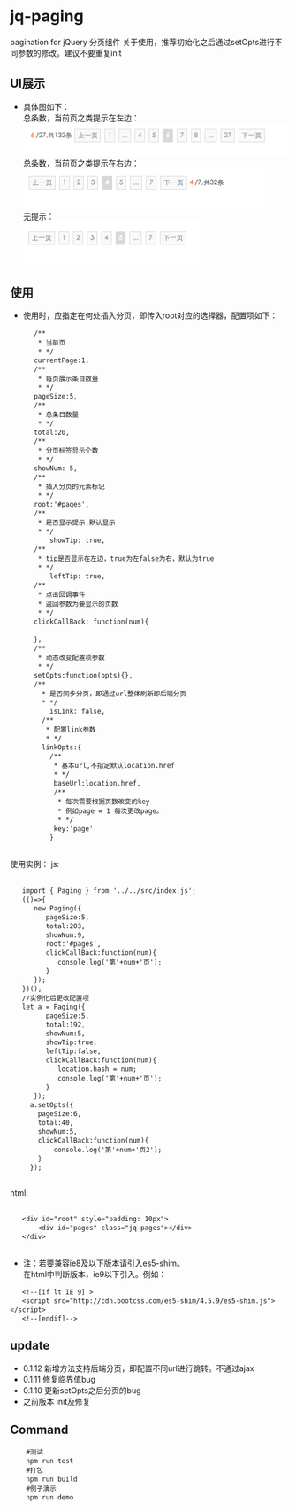 # jq-paging
 pagination for jQuery 
 分页组件
 关于使用，推荐初始化之后通过setOpts进行不同参数的修改。建议不要重复init
## UI展示
 - 具体图如下：    
   总条数，当前页之类提示在左边：  
   <img src="./img/tip-left.png" />    
   总条数，当前页之类提示在右边：   
   <img src="./img/tip-right.png" />    
   无提示：  
   <img src="./img/tip-no.png" />  
   
## 使用
 - 使用时，应指定在何处插入分页，即传入root对应的选择器，配置项如下：
 
 ```
       /**
        * 当前页
        * */
       currentPage:1,
       /**
        * 每页展示条目数量
        * */
       pageSize:5,
       /**
        * 总条目数量
        * */
       total:20,
       /**
        * 分页标签显示个数
        * */
       showNum: 5,
       /**
        * 插入分页的元素标记
        * */
       root:'#pages',
       /**
        * 是否显示提示,默认显示
        * */
           showTip: true,
       /**
        * tip是否显示在左边，true为左false为右，默认为true
        * */
           leftTip: true,
       /**
        * 点击回调事件
        * 返回参数为要显示的页数
        * */
       clickCallBack: function(num){
   
       },
       /**
        * 动态改变配置项参数
        * */
       setOpts:function(opts){},
       /**
         * 是否同步分页，即通过url整体刷新即后端分页
         * */
           isLink: false,
         /**
          * 配置link参数
          * */
         linkOpts:{
           /**
            * 基本url,不指定默认location.href
            * */
            baseUrl:location.href,
            /**
             * 每次需要根据页数改变的key
             * 例如page = 1 每次更改page。
             * */
            key:'page'
           }
       
 ```
 使用实例：
 js:
 
 ```
 
    import { Paging } from '../../src/index.js';
    (()=>{
       new Paging({
          pageSize:5,
          total:203,
          showNum:9,
          root:'#pages',
          clickCallBack:function(num){
             console.log('第'+num+'页');
          }
       });
    })();
    //实例化后更改配置项
    let a = Paging({
          pageSize:5,
          total:192,
          showNum:5,
          showTip:true,
          leftTip:false,
          clickCallBack:function(num){
             location.hash = num;
             console.log('第'+num+'页');
          }
       });
      a.setOpts({
        pageSize:6,
        total:40,
        showNum:5,
        clickCallBack:function(num){
            console.log('第'+num+'页2');
        }
      });  
      
 ```
 html:
 
 ```
 
    <div id="root" style="padding: 10px">
        <div id="pages" class="jq-pages"></div>
    </div>
    
 ```
 - 注：若要兼容ie8及以下版本请引入es5-shim。    
   在html中判断版本，ie9以下引入。例如：    
  
  ```
     <!--[if lt IE 9] >
     <script src="http://cdn.bootcss.com/es5-shim/4.5.9/es5-shim.js"></script>
     <!--[endif]-->
  
  ```
## update

   - 0.1.12 新增方法支持后端分页，即配置不同url进行跳转。不通过ajax
   - 0.1.11 修复临界值bug
   - 0.1.10 更新setOpts之后分页的bug
   - 之前版本 init及修复 

## Command

```
	#测试	
	npm run test	
	#打包	
	npm run build	
	#例子演示	
	npm run demo	
```
